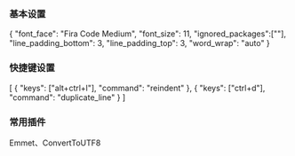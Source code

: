 ### 基本设置
{
	"font_face": "Fira Code Medium",
	"font_size": 11,
	"ignored_packages":[""],
	"line_padding_bottom": 3,
	"line_padding_top": 3,
	"word_wrap": "auto"
}

### 快捷键设置 
[
	{ "keys": ["alt+ctrl+l"], "command": "reindent" },
	{ "keys": ["ctrl+d"], "command": "duplicate_line" }
]

### 常用插件
Emmet、ConvertToUTF8